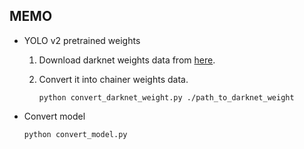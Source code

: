 ## MEMO

- YOLO v2 pretrained weights

    1. Download darknet weights data from [here](https://github.com/leetenki/YOLOv2/issues/2#issuecomment-307002296).
    2. Convert it into chainer weights data.

        ```
        python convert_darknet_weight.py ./path_to_darknet_weight
        ```

- Convert model

    ```
    python convert_model.py
    ```